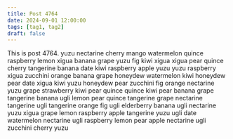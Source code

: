 ```yaml
---
title: Post 4764
date: 2024-09-01 12:00:00
tags: [tag1, tag2]
draft: false
---
```

This is post 4764.
yuzu
nectarine
cherry
mango
watermelon
quince
raspberry
lemon
xigua
banana
grape
yuzu
fig
kiwi
xigua
xigua
pear
quince
cherry
tangerine
banana
date
kiwi
raspberry
apple
yuzu
yuzu
raspberry
xigua
zucchini
orange
banana
grape
honeydew
watermelon
kiwi
honeydew
pear
date
xigua
kiwi
yuzu
honeydew
pear
zucchini
fig
orange
nectarine
yuzu
grape
strawberry
kiwi
pear
quince
quince
kiwi
pear
banana
grape
tangerine
banana
ugli
lemon
pear
quince
tangerine
grape
nectarine
tangerine
ugli
tangerine
orange
fig
ugli
elderberry
banana
ugli
nectarine
yuzu
xigua
grape
lemon
raspberry
apple
tangerine
yuzu
ugli
date
watermelon
nectarine
ugli
raspberry
lemon
pear
apple
nectarine
ugli
zucchini
cherry
yuzu
